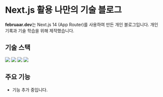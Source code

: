 # Next.js 활용 나만의 기술 블로그

**februaar.dev**는 Next.js 14 (App Router)를 사용하여 만든 개인 블로그입니다.
개인 기록과 기술 학습을 위해 제작했습니다.

## 기술 스택

<img src="https://img.shields.io/badge/Next.js-000000.svg?style=for-the-badge&logo=Next.js&logoColor=white"> <img src="https://img.shields.io/badge/react-61DAFB?style=for-the-badge&logo=react&logoColor=black"> <img src="https://img.shields.io/badge/TypeScript-3178C6.svg?style=for-the-badge&logo=TypeScript&logoColor=black"> <img src="https://img.shields.io/badge/TailwindCSS-06B6D4?&style=for-the-badge&logo=TailwindCSS&logoColor=white">

## 주요 기능

- 기능 추가 중입니다.